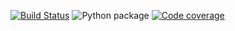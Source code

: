 [![Build Status](https://travis-ci.com/PabRod/phdtools.svg?branch=master)](https://travis-ci.com/PabRod/phdtools)
![Python package](https://github.com/PabRod/phdtools/workflows/Python%20package/badge.svg)
[![Code coverage](https://codecov.io/gh/PabRod/phdtools/graph/badge.svg)](https://codecov.io/gh/PabRod/phdtools)
